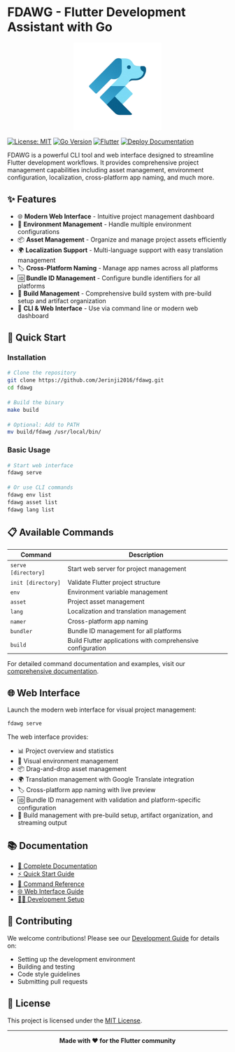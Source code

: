 # FDAWG - Flutter Development Assistant with Go

<div align="center">
  <img src="fdawg_logo.png" alt="FDAWG Logo" width="200" height="200">
</div>

[![License: MIT](https://img.shields.io/badge/License-MIT-yellow.svg)](https://opensource.org/licenses/MIT)
[![Go Version](https://img.shields.io/badge/Go-1.23.2+-blue.svg)](https://golang.org)
[![Flutter](https://img.shields.io/badge/Flutter-Compatible-blue.svg)](https://flutter.dev)
[![Deploy Documentation](https://github.com/Jerinji2016/fdawg/actions/workflows/docs.yml/badge.svg)](https://github.com/Jerinji2016/fdawg/actions/workflows/docs.yml)

FDAWG is a powerful CLI tool and web interface designed to streamline Flutter development workflows. It provides comprehensive project management capabilities including asset management, environment configuration, localization, cross-platform app naming, and much more.

## ✨ Features

- 🌐 **Modern Web Interface** - Intuitive project management dashboard
- 🔧 **Environment Management** - Handle multiple environment configurations
- 📦 **Asset Management** - Organize and manage project assets efficiently
- 🌍 **Localization Support** - Multi-language support with easy translation management
- 🏷️ **Cross-Platform Naming** - Manage app names across all platforms
- 🆔 **Bundle ID Management** - Configure bundle identifiers for all platforms
- 🔨 **Build Management** - Comprehensive build system with pre-build setup and artifact organization
- 🚀 **CLI & Web Interface** - Use via command line or modern web dashboard

## 🚀 Quick Start

### Installation

```bash
# Clone the repository
git clone https://github.com/Jerinji2016/fdawg.git
cd fdawg

# Build the binary
make build

# Optional: Add to PATH
mv build/fdawg /usr/local/bin/
```

### Basic Usage

```bash
# Start web interface
fdawg serve

# Or use CLI commands
fdawg env list
fdawg asset list
fdawg lang list
```

## 📋 Available Commands

| Command | Description |
|---------|-------------|
| `serve [directory]` | Start web server for project management |
| `init [directory]` | Validate Flutter project structure |
| `env` | Environment variable management |
| `asset` | Project asset management |
| `lang` | Localization and translation management |
| `namer` | Cross-platform app naming |
| `bundler` | Bundle ID management for all platforms |
| `build` | Build Flutter applications with comprehensive configuration |

For detailed command documentation and examples, visit our [comprehensive documentation](https://jerinji2016.github.io/fdawg/).

## 🌐 Web Interface

Launch the modern web interface for visual project management:

```bash
fdawg serve
```

The web interface provides:
- 📊 Project overview and statistics
- 🔧 Visual environment management
- 📦 Drag-and-drop asset management
- 🌍 Translation management with Google Translate integration
- 🏷️ Cross-platform app naming with live preview
- 🆔 Bundle ID management with validation and platform-specific configuration
- 🔨 Build management with pre-build setup, artifact organization, and streaming output

## 📚 Documentation

- [📖 Complete Documentation](https://jerinji2016.github.io/fdawg/)
- [⚡ Quick Start Guide](https://jerinji2016.github.io/fdawg/installation)
- [🔧 Command Reference](https://jerinji2016.github.io/fdawg/commands/)
- [🌐 Web Interface Guide](https://jerinji2016.github.io/fdawg/web-interface)
- [👨‍💻 Development Setup](https://jerinji2016.github.io/fdawg/development)

## 🤝 Contributing

We welcome contributions! Please see our [Development Guide](https://jerinji2016.github.io/fdawg/development) for details on:
- Setting up the development environment
- Building and testing
- Code style guidelines
- Submitting pull requests

## 📄 License

This project is licensed under the [MIT License](LICENSE).

---

<div align="center">
  <strong>Made with ❤️ for the Flutter community</strong>
</div>
